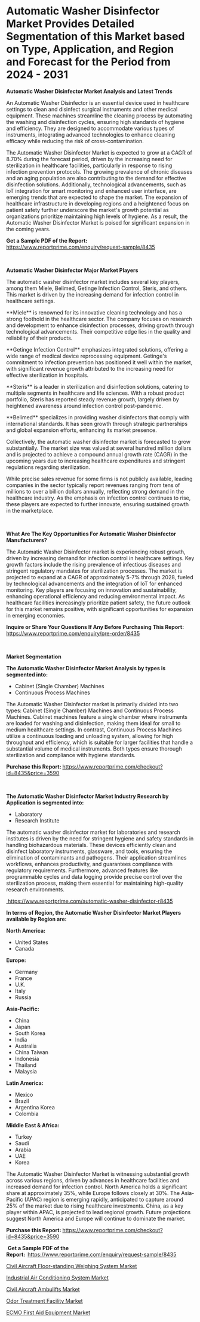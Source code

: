 <p><h1>Automatic Washer Disinfector Market Provides Detailed Segmentation of this Market based on Type, Application, and Region and Forecast for the Period from 2024 - 2031</h1></p><p><strong>Automatic Washer Disinfector Market Analysis and Latest Trends</strong></p>
<p><p>An Automatic Washer Disinfector is an essential device used in healthcare settings to clean and disinfect surgical instruments and other medical equipment. These machines streamline the cleaning process by automating the washing and disinfection cycles, ensuring high standards of hygiene and efficiency. They are designed to accommodate various types of instruments, integrating advanced technologies to enhance cleaning efficacy while reducing the risk of cross-contamination.</p><p>The Automatic Washer Disinfector Market is expected to grow at a CAGR of 8.70% during the forecast period, driven by the increasing need for sterilization in healthcare facilities, particularly in response to rising infection prevention protocols. The growing prevalence of chronic diseases and an aging population are also contributing to the demand for effective disinfection solutions. Additionally, technological advancements, such as IoT integration for smart monitoring and enhanced user interface, are emerging trends that are expected to shape the market. The expansion of healthcare infrastructure in developing regions and a heightened focus on patient safety further underscore the market's growth potential as organizations prioritize maintaining high levels of hygiene. As a result, the Automatic Washer Disinfector Market is poised for significant expansion in the coming years.</p></p>
<p><strong>Get a Sample PDF of the Report:&nbsp;</strong> <a href="https://www.reportprime.com/enquiry/request-sample/8435">https://www.reportprime.com/enquiry/request-sample/8435</a></p>
<p>&nbsp;</p>
<p><strong>Automatic Washer Disinfector Major Market Players</strong></p>
<p><p>The automatic washer disinfector market includes several key players, among them Miele, Belimed, Getinge Infection Control, Steris, and others. This market is driven by the increasing demand for infection control in healthcare settings.</p><p>**Miele** is renowned for its innovative cleaning technology and has a strong foothold in the healthcare sector. The company focuses on research and development to enhance disinfection processes, driving growth through technological advancements. Their competitive edge lies in the quality and reliability of their products.</p><p>**Getinge Infection Control** emphasizes integrated solutions, offering a wide range of medical device reprocessing equipment. Getinge's commitment to infection prevention has positioned it well within the market, with significant revenue growth attributed to the increasing need for effective sterilization in hospitals.</p><p>**Steris** is a leader in sterilization and disinfection solutions, catering to multiple segments in healthcare and life sciences. With a robust product portfolio, Steris has reported steady revenue growth, largely driven by heightened awareness around infection control post-pandemic.</p><p>**Belimed** specializes in providing washer disinfectors that comply with international standards. It has seen growth through strategic partnerships and global expansion efforts, enhancing its market presence.</p><p>Collectively, the automatic washer disinfector market is forecasted to grow substantially. The market size was valued at several hundred million dollars and is projected to achieve a compound annual growth rate (CAGR) in the upcoming years due to increasing healthcare expenditures and stringent regulations regarding sterilization.</p><p>While precise sales revenue for some firms is not publicly available, leading companies in the sector typically report revenues ranging from tens of millions to over a billion dollars annually, reflecting strong demand in the healthcare industry. As the emphasis on infection control continues to rise, these players are expected to further innovate, ensuring sustained growth in the marketplace.</p></p>
<p>&nbsp;</p>
<p><strong>What Are The Key Opportunities For Automatic Washer Disinfector Manufacturers?</strong></p>
<p><p>The Automatic Washer Disinfector market is experiencing robust growth, driven by increasing demand for infection control in healthcare settings. Key growth factors include the rising prevalence of infectious diseases and stringent regulatory mandates for sterilization processes. The market is projected to expand at a CAGR of approximately 5-7% through 2028, fueled by technological advancements and the integration of IoT for enhanced monitoring. Key players are focusing on innovation and sustainability, enhancing operational efficiency and reducing environmental impact. As healthcare facilities increasingly prioritize patient safety, the future outlook for this market remains positive, with significant opportunities for expansion in emerging economies.</p></p>
<p><strong>Inquire or Share Your Questions If Any Before Purchasing This Report:</strong> <a href="https://www.reportprime.com/enquiry/pre-order/8435">https://www.reportprime.com/enquiry/pre-order/8435</a></p>
<p>&nbsp;</p>
<p><strong>Market Segmentation</strong></p>
<p><strong>The Automatic Washer Disinfector Market Analysis by types is segmented into:</strong></p>
<p><ul><li>Cabinet (Single Chamber) Machines</li><li>Continuous Process Machines</li></ul></p>
<p><p>The Automatic Washer Disinfector market is primarily divided into two types: Cabinet (Single Chamber) Machines and Continuous Process Machines. Cabinet machines feature a single chamber where instruments are loaded for washing and disinfection, making them ideal for small to medium healthcare settings. In contrast, Continuous Process Machines utilize a continuous loading and unloading system, allowing for high throughput and efficiency, which is suitable for larger facilities that handle a substantial volume of medical instruments. Both types ensure thorough sterilization and compliance with hygiene standards.</p></p>
<p><strong>Purchase this Report:&nbsp;</strong><a href="https://www.reportprime.com/checkout?id=8435&price=3590">https://www.reportprime.com/checkout?id=8435&price=3590</a></p>
<p>&nbsp;</p>
<p><strong>The Automatic Washer Disinfector Market Industry Research by Application is segmented into:</strong></p>
<p><ul><li>Laboratory</li><li>Research Institute</li></ul></p>
<p><p>The automatic washer disinfector market for laboratories and research institutes is driven by the need for stringent hygiene and safety standards in handling biohazardous materials. These devices efficiently clean and disinfect laboratory instruments, glassware, and tools, ensuring the elimination of contaminants and pathogens. Their application streamlines workflows, enhances productivity, and guarantees compliance with regulatory requirements. Furthermore, advanced features like programmable cycles and data logging provide precise control over the sterilization process, making them essential for maintaining high-quality research environments.</p></p>
<p><a href="https://www.reportprime.com/automatic-washer-disinfector-r8435">&nbsp;https://www.reportprime.com/automatic-washer-disinfector-r8435</a></p>
<p><strong>In terms of Region, the Automatic Washer Disinfector Market Players available by Region are:</strong></p>
<p>
    <p> <strong> North America: </strong>
        <ul>
            <li>United States</li>
            <li>Canada</li>
        </ul>
        </p> 
    <p> <strong> Europe: </strong>
        <ul>
            <li>Germany</li>
            <li>France</li>
            <li>U.K.</li>
            <li>Italy</li>
            <li>Russia</li>
        </ul>
        </p> 
    <p> <strong> Asia-Pacific: </strong>
        <ul>
            <li>China</li>
            <li>Japan</li>
            <li>South Korea</li>
            <li>India</li>
            <li>Australia</li>
            <li>China Taiwan</li>
            <li>Indonesia</li>
            <li>Thailand</li>
            <li>Malaysia</li>
        </ul>
        </p> 
    <p> <strong> Latin America: </strong>
        <ul>
            <li>Mexico</li>
            <li>Brazil</li>
            <li>Argentina Korea</li>
            <li>Colombia</li>
        </ul>
        </p> 
    <p> <strong> Middle East & Africa: </strong>
        <ul>
            <li>Turkey</li>
            <li>Saudi</li>
            <li>Arabia</li>
            <li>UAE</li>
            <li>Korea</li>
        </ul>
    </p>
    </p>
<p><p>The Automatic Washer Disinfector Market is witnessing substantial growth across various regions, driven by advances in healthcare facilities and increased demand for infection control. North America holds a significant share at approximately 35%, while Europe follows closely at 30%. The Asia-Pacific (APAC) region is emerging rapidly, anticipated to capture around 25% of the market due to rising healthcare investments. China, as a key player within APAC, is projected to lead regional growth. Future projections suggest North America and Europe will continue to dominate the market.</p></p>
<p><strong>Purchase this Report: </strong><a href="https://www.reportprime.com/checkout?id=8435&price=3590">https://www.reportprime.com/checkout?id=8435&price=3590</a></p>
<p>&nbsp;<strong>Get a Sample PDF of the Report:&nbsp;&nbsp;</strong><a href="https://www.reportprime.com/enquiry/request-sample/8435">https://www.reportprime.com/enquiry/request-sample/8435</a></p>
<p><strong></strong></p>
<p><p><a href="https://medium.com/@howelllesch2002/this-report-on-civil-aircraft-floor-standing-weighing-system-market-is-a-comprehensive-analysis-f4685736f49d">Civil Aircraft Floor-standing Weighing System Market</a></p><p><a href="https://www.linkedin.com/pulse/driving-market-forces-industrial-air-conditioning-system-trends-tbxhf?trackingId=LgPCy4S1QjS0C5rlGj1vFA%3D%3D">Industrial Air Conditioning System Market</a></p><p><a href="https://medium.com/@eltaoberts/this-civil-aircraft-ambulifts-market-research-report-evaluates-the-key-market-trends-drivers-f52bc3c7fa20">Civil Aircraft Ambulifts Market</a></p><p><a href="https://issuu.com/reportprime-2/docs/odor-treatment-facility-market-size_1a685b107eda49">Odor Treatment Facility Market</a></p><p><a href="https://issuu.com/reportprime-2/docs/ecmo-first-aid-equipment-market-siz_f43b1a0072008d">ECMO First Aid Equipment Market</a></p></p>